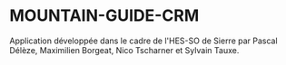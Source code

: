 # MOUNTAIN-GUIDE-CRM

Application développée dans le cadre de l'HES-SO de Sierre par Pascal Délèze, Maximilien Borgeat, Nico Tscharner et Sylvain Tauxe.
